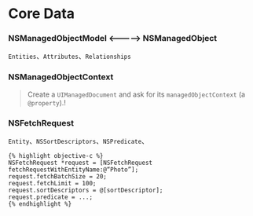 # Core Data

### NSManagedObjectModel  <----->  NSManagedObject

`Entities`、`Attributes`、`Relationships`

### NSManagedObjectContext

> Create a `UIManagedDocument` and ask for its `managedObjectContext` (a `@property`).!




### NSFetchRequest
`Entity`、`NSSortDescriptors`、`NSPredicate`、

    {% highlight objective-c %}
    NSFetchRequest *request = [NSFetchRequest fetchRequestWithEntityName:@“Photo”];
    request.fetchBatchSize = 20;
    request.fetchLimit = 100;
    request.sortDescriptors = @[sortDescriptor];
    request.predicate = ...;
    {% endhighlight %}

